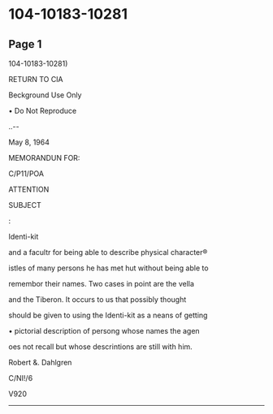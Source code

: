 # 104-10183-10281

## Page 1

104-10183-10281)

RETURN TO CIA

Beckground Use Only

• Do Not Reproduce

..--

May 8, 1964

MEMORANDUN FOR:

C/P11/POA

ATTENTION

SUBJECT

:

Identi-kit

and a facultr for being able to describe physical character®

istles of many persons he has met hut without being able to

remembor their names. Two cases in point are the vella

and the Tiberon. It occurs to us that possibly thought

should be given to using the Identi-kit as a neans of getting

• pictorial description of persong whose names the agen

oes not recall but whose descrintions are still with him.

Robert &. Dahlgren

C/NI!/6

V920

---

